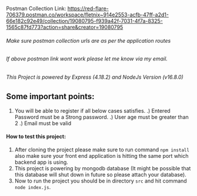 Postman Collection Link: https://red-flare-706379.postman.co/workspace/fletnix~914e2553-acfb-47ff-a2d1-66e182c92e49/collection/19080795-f939a42f-7031-4f7a-8325-1565c87fd773?action=share&creator=19080795

###### Make sure postman collection urls are as per the application routes
###### If above postman link wont work please let me know via my email.

###### This Project is powered by Express (4.18.2) and NodeJs Version (v16.8.0)

## Some important points:
1) You will be able to register if all below cases satisfies.
 .) Entered Password must be a Strong password.
 .) User age must be greater than 2
 .) Email must be valid
#### How to test this project:
1) After cloning the project please make sure to run command `npm install` also make sure your front end application is hitting the same port which backend app is using.
2) This project is powering by mongodb database (It might be possible that this database will shut down in future so please attach your database).
3) Now to run the project you should be in directory `src` and hit command `node index.js`.

